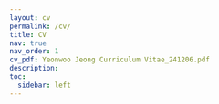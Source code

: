 ```yaml
---
layout: cv
permalink: /cv/
title: CV
nav: true
nav_order: 1
cv_pdf: Yeonwoo Jeong Curriculum Vitae_241206.pdf
description: 
toc:
  sidebar: left
---
```

